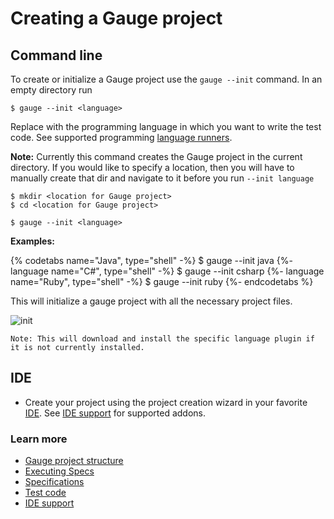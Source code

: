 # Creating a Gauge project

## Command line

To create or initialize a Gauge project use the `gauge --init` command. In an empty directory run

```
$ gauge --init <language>
```

Replace *<language>* with the programming language in which you want to write the test code. See supported programming [language runners](../installations/install_language_runners.md).

**Note:** Currently this command creates the Gauge project in the current directory. If you would like to specify a location, then you will have to manually create that dir and navigate to it before you run `--init language`

```
$ mkdir <location for Gauge project>
$ cd <location for Gauge project>

$ gauge --init <language>
```

**Examples:**

{% codetabs name="Java", type="shell" -%}
$ gauge --init java
{%- language name="C#", type="shell" -%}
$ gauge --init csharp
{%- language name="Ruby", type="shell" -%}
$ gauge --init ruby
{%- endcodetabs %}

This will initialize a gauge project with all the necessary project files.

![init](images/gauge-init.png "init")

````
Note: This will download and install the specific language plugin if it is not currently installed.
````

## IDE
* Create your project using the project creation wizard in your favorite [IDE](http://en.wikipedia.org/wiki/Integrated_development_environment). See [IDE support](../ide_support/README.md) for supported addons.

### Learn more
* [Gauge project structure](project_structure.md)
* [Executing Specs](../advanced_readings/execution_types/README.md)
* [Specifications](../gauge_terminologies/specifications.md)
* [Test code](../language_features/step_implementations.md)
* [IDE support](../ide_support/README.md)
